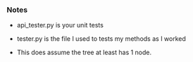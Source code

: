 ### Notes

- api_tester.py is your unit tests

- tester.py is the file I used to tests my methods as I worked

- This does assume the tree at least has 1 node.